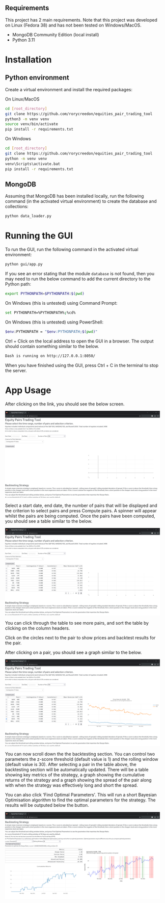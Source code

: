 ## Requirements

This project has 2 main requirements. Note that this project was developed on Linux (Fedora 38) and has not been tested on Windows/MacOS.

- MongoDB Community Edition (local install)
- Python 3.11

# Installation

## Python environment

Create a virtual environment and install the required packages:

On Linux/MacOS
```bash
cd [root_directory]
git clone https://github.com/rorycreedon/equities_pair_trading_tool
python3 -m venv venv
source venv/bin/activate
pip install -r requirements.txt
```
On Windows
```bash
cd [root_directory]
git clone https://github.com/rorycreedon/equities_pair_trading_tool
python -m venv venv
venv\Scripts\activate.bat
pip install -r requirements.txt
```

## MongoDB
Assuming that MongoDB has been installed locally, run the following command (in the activated virtual environment) to create the database and collections:

```bash
python data_loader.py
```

# Running the GUI

To run the GUI, run the following command in the activated virtual environment:

```bash
python gui/app.py
```

If you see an error stating that the module `database` is not found, then you may need to run the below command to add the current directory to the Python path:

```bash
export PYTHONPATH=$PYTHONPATH:$(pwd)
```

On Windows (this is untested) using Command Prompt:
```bash
set PYTHONPATH=%PYTHONPATH%;%cd%
```
On Windows (this is untested) using PowerShell:
```bash
$env:PYTHONPATH = "$env:PYTHONPATH;$(pwd)"
```

Ctrl + Click on the local address to open the GUI in a browser. The output should contain something similar to the below.

```bash
Dash is running on http://127.0.0.1:8050/
```

When you have finished using the GUI, press Ctrl + C in the terminal to stop the server.

# App Usage
After clicking on the link, you should see the below screen.

![inital_view](assets/Initial%20View.png)

Select a start date, end date, the number of pairs that will be displayed and the criterion to select pairs and press Compute pairs. A spinner will appear whilst the pairs are being computed. Once the pairs have been computed, you should see a table similar to the below.

![table](assets/Table.png)

You can click through the table to see more pairs, and sort the table by clicking on the column headers.

Click on the circles next to the pair to show prices and backtest results for the pair.

After clicking on a pair, you should see a graph similar to the below.

![prices](assets/Prices.png)

You can now scroll down the the backtesting section. You can control two parameters the z-score threshold (default value is 1) and the rolling window (default value is 30). After selecting a pair in the table above, the backtesting section will be automatically updated. There will be a table showing key metrics of the strategy, a graph showing the cumulative returns of the strategy and a graph showing the spread of the pair along with when the strategy was effectively long and short the spread.

You can also click 'Find Optimal Parameters'. This will run a short Bayesian Optimisation algorithm to find the optimal parameters for the strategy. The results will be outputed below the button.

![backtest](assets/Backtest.png)




